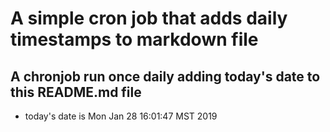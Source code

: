 A simple cron job that adds daily timestamps to markdown file
============================================================
## A chronjob run once daily adding today's date to this README.md file
* today's date is Mon Jan 28 16:01:47 MST 2019

